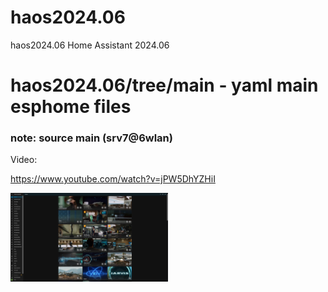 # haos2024.06
haos2024.06 Home Assistant 2024.06 

# haos2024.06/tree/main - yaml main esphome files 
### note: source main (srv7@6wlan) 

Video: 

https://www.youtube.com/watch?v=jPW5DhYZHiI

<a href="https://www.youtube.com/watch?v=jPW5DhYZHiI"><img src='00_overview_haos.png' width='50%'/></a>


